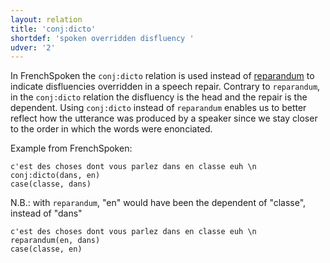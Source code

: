 ```yaml
---
layout: relation
title: 'conj:dicto'
shortdef: 'spoken overridden disfluency '
udver: '2'
---
```


In FrenchSpoken the `conj:dicto` relation is used instead of [reparandum]() to indicate disfluencies overridden in a speech repair. Contrary to `reparandum`, in the `conj:dicto` relation the disfluency is the head and the repair is the dependent.
Using `conj:dicto` instead of `reparandum` enables us to better reflect how the utterance was produced by a speaker since we stay closer to the order in which the words were enonciated.

Example from FrenchSpoken:

~~~ sdparse
c'est des choses dont vous parlez dans en classe euh \n
conj:dicto(dans, en)
case(classe, dans)
~~~

N.B.: with `reparandum`, "en" would have been the dependent of "classe", instead of "dans" 

~~~ sdparse
c'est des choses dont vous parlez dans en classe euh \n
reparandum(en, dans)
case(classe, en)
~~~
